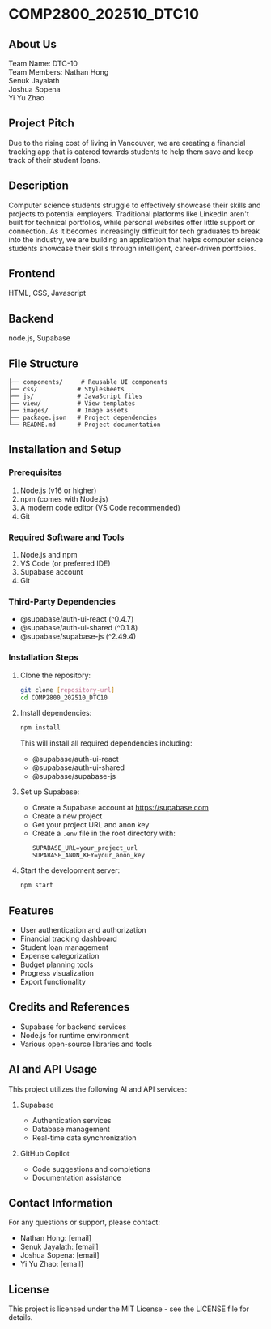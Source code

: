 # COMP2800_202510_DTC10

## About Us
Team Name: DTC-10 <br>
Team Members:
Nathan Hong <br>
Senuk Jayalath <br>
Joshua Sopena <br>
Yi Yu Zhao <br>

## Project Pitch
Due to the rising cost of living in Vancouver, we are creating a financial tracking app that is catered towards students to help them save and keep track of their student loans.

## Description
Computer science students struggle to effectively showcase their skills and projects to potential employers. Traditional platforms like LinkedIn aren't built for technical portfolios, while personal websites offer little support or connection. As it becomes increasingly difficult for tech graduates to break into the industry, we are building an application that helps computer science students showcase their skills through intelligent, career-driven portfolios.

## Frontend
HTML, CSS, Javascript

## Backend
node.js, Supabase

## File Structure
```
├── components/     # Reusable UI components
├── css/           # Stylesheets
├── js/            # JavaScript files
├── view/          # View templates
├── images/        # Image assets
├── package.json   # Project dependencies
└── README.md      # Project documentation
```

## Installation and Setup

### Prerequisites
1. Node.js (v16 or higher)
2. npm (comes with Node.js)
3. A modern code editor (VS Code recommended)
4. Git

### Required Software and Tools
1. Node.js and npm
2. VS Code (or preferred IDE)
3. Supabase account
4. Git

### Third-Party Dependencies
- @supabase/auth-ui-react (^0.4.7)
- @supabase/auth-ui-shared (^0.1.8)
- @supabase/supabase-js (^2.49.4)

### Installation Steps
1. Clone the repository:
   ```bash
   git clone [repository-url]
   cd COMP2800_202510_DTC10
   ```

2. Install dependencies:
   ```bash
   npm install
   ```
   This will install all required dependencies including:
   - @supabase/auth-ui-react
   - @supabase/auth-ui-shared
   - @supabase/supabase-js

3. Set up Supabase:
   - Create a Supabase account at https://supabase.com
   - Create a new project
   - Get your project URL and anon key
   - Create a `.env` file in the root directory with:
     ```
     SUPABASE_URL=your_project_url
     SUPABASE_ANON_KEY=your_anon_key
     ```

4. Start the development server:
   ```bash
   npm start
   ```

## Features
- User authentication and authorization
- Financial tracking dashboard
- Student loan management
- Expense categorization
- Budget planning tools
- Progress visualization
- Export functionality

## Credits and References
- Supabase for backend services
- Node.js for runtime environment
- Various open-source libraries and tools

## AI and API Usage
This project utilizes the following AI and API services:

1. Supabase
   - Authentication services
   - Database management
   - Real-time data synchronization

2. GitHub Copilot
   - Code suggestions and completions
   - Documentation assistance

## Contact Information
For any questions or support, please contact:
- Nathan Hong: [email]
- Senuk Jayalath: [email]
- Joshua Sopena: [email]
- Yi Yu Zhao: [email]

## License
This project is licensed under the MIT License - see the LICENSE file for details.